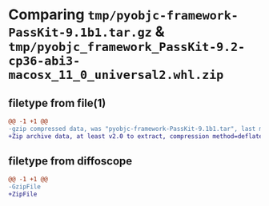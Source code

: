 # Comparing `tmp/pyobjc-framework-PassKit-9.1b1.tar.gz` & `tmp/pyobjc_framework_PassKit-9.2-cp36-abi3-macosx_11_0_universal2.whl.zip`

## filetype from file(1)

```diff
@@ -1 +1 @@
-gzip compressed data, was "pyobjc-framework-PassKit-9.1b1.tar", last modified: Sun Mar 26 11:33:13 2023, max compression
+Zip archive data, at least v2.0 to extract, compression method=deflate
```

## filetype from diffoscope

```diff
@@ -1 +1 @@
-GzipFile
+ZipFile
```

